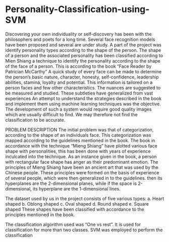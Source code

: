 # Personality-Classification-using-SVM

Discovering your own individuality or self-discovery has been with the philosophers and poets for a long time. Several face recognition models have been proposed and several are under study. A part of the project was identify personality types according to the shape of the person. The shape of a person and the associated personality has been classified according to Mien Shiang a technique to identify the personality according to the shape of the face of a person. This is according to the book “Face Reader by Patrician McCarthy”
A quick study of every face can be made to determine the person’s basic nature, character, honesty, self-confidence, leadership abilities, stamina, loyalty and potential. This information is tailored on a person faces and few other characteristics. The nuances are suggested to be measured and studied. These subtleties have generalized from vast experiences
An attempt to understand the strategies described in the book and implement them using machine learning techniques was the objective. The development of such a system would require good quality images which are usually difficult to find. We may therefore not find the classification to be accurate. 

PROBLEM DESCRIPTION
The initial problem was that of categorization, according to the shape of an individuals face. This categorization was mapped according to the guidelines mentioned in the book. 
The book in accordance with the technique “Mieng Shiang” have plotted various face shape with personalities, this has been done with years of experience inculcated into the technique. As an instance given in the book, a person with rectangular face shape has anger as their predominant emotion. 
The principles of Mieng Shiang have been an ancient art that was used by the Chinese people. These principles were formed on the basis of experience of several people, which were then generalized in to the guidelines.
then its hyperplanes are the 2-dimensional planes, while if the space is 2-dimensional, its hyperplane are the 1-dimensional lines. 
                                         
    
The dataset used by us in the project consists of five various types:
a.	Heart shaped
b.	Oblong shaped
c.	Oval shaped
d.	Round shaped
e.	Square shaped
These shapes have been classified with accordance to the principles mentioned in the book. 

The classification algorithm used was “One vs rest”. It is used for classification for more than two classes. 
SVM was employed to perform the classification
